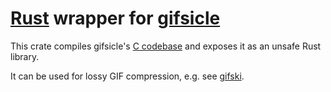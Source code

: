 # [Rust][r] wrapper for [gifsicle][g]

This crate compiles gifsicle's [C codebase][c] and exposes it as an unsafe Rust library.

It can be used for lossy GIF compression, e.g. see [gifski](https://gif.ski).

[r]: https://www.rust-lang.org/
[g]: https://www.lcdf.org/gifsicle/
[c]: https://github.com/kohler/gifsicle
